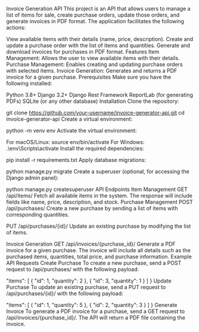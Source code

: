 Invoice Generation API
This project is an API that allows users to manage a list of items for sale, create purchase orders, update those orders, and generate invoices in PDF format. The application facilitates the following actions:

View available items with their details (name, price, description).
Create and update a purchase order with the list of items and quantities.
Generate and download invoices for purchases in PDF format.
Features
Item Management: Allows the user to view available items with their details.
Purchase Management: Enables creating and updating purchase orders with selected items.
Invoice Generation: Generates and returns a PDF invoice for a given purchase.
Prerequisites
Make sure you have the following installed:

Python 3.8+
Django 3.2+
Django Rest Framework
ReportLab (for generating PDFs)
SQLite (or any other database)
Installation
Clone the repository:

git clone https://github.com/your-username/invoice-generator-api.git
cd invoice-generator-api
Create a virtual environment:

python -m venv env
Activate the virtual environment:

For macOS/Linux:
source env/bin/activate
For Windows:
.\env\Scripts\activate
Install the required dependencies:

pip install -r requirements.txt
Apply database migrations:

python manage.py migrate
Create a superuser (optional, for accessing the Django admin panel):

python manage.py createsuperuser
API Endpoints
Item Management
GET /api/items/
Fetch all available items in the system. The response will include fields like name, price, description, and stock.
Purchase Management
POST /api/purchases/
Create a new purchase by sending a list of items with corresponding quantities.

PUT /api/purchases/{id}/
Update an existing purchase by modifying the list of items.

Invoice Generation
GET /api/invoices/{purchase_id}/
Generate a PDF invoice for a given purchase. The invoice will include all details such as the purchased items, quantities, total price, and purchase information.
Example API Requests
Create Purchase
To create a new purchase, send a POST request to /api/purchases/ with the following payload:

  "items": [
    {
      "id": 1,
      "quantity": 2
    },
    {
      "id": 3,
      "quantity": 1
    }
  ]
}
Update Purchase
To update an existing purchase, send a PUT request to /api/purchases/{id}/ with the following payload:

  "items": [
    {
      "id": 1,
      "quantity": 5
    },
    {
      "id": 2,
      "quantity": 3
    }
  ]
}
Generate Invoice
To generate a PDF invoice for a purchase, send a GET request to /api/invoices/{purchase_id}/. The API will return a PDF file containing the invoice.
